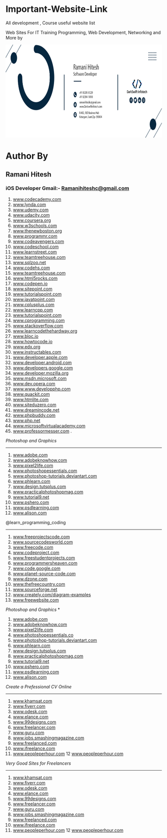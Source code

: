 # Important-Website-Link
All development , Course useful website list 



Web Sites For IT Training  Programming, Web Development, Networking and More by

<img width="900" height="300" src="https://github.com/RamaniHiteshc/Android-Use-Library/blob/main/facebook.png" alt="hr">

# Author By
## Ramani  Hitesh 
### iOS Developer Gmail:- Ramanihiteshc@gmail.com



1. www.codecademy.com 
2. www.lynda.com 
3. www.udemy.com 
4. www.udacity.com 
5. www.coursera.org 
6. www.w3schools.com 
7. www.thenewboston.org 
8. www.programmr.com 
9. www.codeavengers.com 
10. www.codeschool.com 
11. www.learnstreet.com 
12. www.teamtreehouse.com 
13. www.sqlzoo.net 
14. www.codehs.com 
15. www.teamtreehouse.com 
16. www.html5rocks.com 
17. www.codepen.io 
18. www.sitepoint.com 
19. www.tutorialspoint.com 
20. www.javatpoint.com 
21. www.cplusplus.com 
22. www.learncpp.com 
23. www.tutorialspoint.com 
24. www.cprogramming.com 
25. www.stackoverflow.com 
26. www.learncodethehardway.org 
27. www.bloc.io 
28. www.howtocode.io 
29. www.edx.org 
30. www.instructables.com 
31. www.developer.apple.com 
32. www.developer.android.com 
33. www.developers.google.com 
34. www.developer.mozilla.org 
35. www.msdn.microsoft.com 
36. www.dev.opera.com 
37. www.www.developphp.com 
38. www.quackit.com 
39. www.htmlite.com 
40. www.siteduzero.com 
41. www.dreamincode.net 
42. www.phpbuddy.com 
43. www.php.net 
44. www.microsoftvirtualacademy.com 
45. www.professormesser.com .


*Photoshop and Graphics*
****
1. www.adobe.com 
2. www.adobeknowhow.com 
3. www.pixel2life.com 
4. www.photoshopessentials.com 
5. www.photoshop-tutorials.deviantart.com 
6. www.phlearn.com 
7. www.design.tutsplus.com 
8. www.practicalphotoshopmag.com 
9. www.tutorial9.net 
10. www.pshero.com 
11. www.psdlearning.com 
12. www.alison.com 

@learn_programming_coding



*************
1. www.freeprojectscode.com 
2. www.sourcecodesworld.com
3. www.freecode.com 
4. www.codeproject.com 
5. www.freestudentprojects.com 
6. www.programmersheaven.com 
7. www.code.google.com
 8. www.planet-source-code.com 
9. www.dzone.com 
10. www.thefreecountry.com 
11. www.sourceforge.net 
12. www.creately.com/diagram-examples 
13. www.freewebsite.com




*Photoshop and Graphics*
*
1. www.adobe.com
2. www.adobeknowhow.com
3. www.pixel2life.com
4. www.photoshopessentials.co
5. www.photoshop-tutorials.deviantart.com
6. www.phlearn.com
7. www.design.tutsplus.com
8. www.practicalphotoshopmag.com
9. www.tutorial9.net
10. www.pshero.com
11. www.psdlearning.com
12. www.alison.com





*Create a Prefessional CV Online*
********
1. www.khamsat.com
2. www.fiverr.com
3. www.odesk.com
4. www.elance.com
5. www.99designs.com
6. www.freelancer.com
7. www.guru.com
8. www.jobs.smashingmagazine.com
9. www.freelanced.com
10. www.ifreelance.com
11. www.peopleperhour.com
12 www.peopleperhour.com


*Very Good Sites for Freelancers*
************
1. www.khamsat.com
2. www.fiverr.com
3. www.odesk.com
4. www.elance.com
5. www.99designs.com
6. www.freelancer.com
7. www.guru.com
8. www.jobs.smashingmagazine.com
9. www.freelanced.com
10. www.ifreelance.com
11. www.peopleperhour.com
12 www.peopleperhour.com
